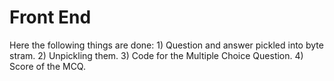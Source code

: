 # Front End

Here the following things are done: 
                                   1) Question and answer pickled into byte stram. 
                                   2) Unpickling them. 
                                   3) Code for the Multiple Choice Question.
                                   4) Score of the MCQ.
                                  
